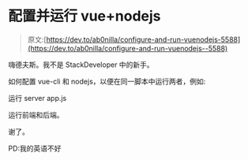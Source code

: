 # 配置并运行 vue+nodejs

> 原文:[https://dev.to/ab0nilla/configure-and-run-vuenodejs-5588](https://dev.to/ab0nilla/configure-and-run-vuenodejs--5588)

嗨德夫斯。我不是 StackDeveloper 中的新手。

如何配置 vue-cli 和 nodejs，以便在同一脚本中运行两者，例如:

运行 server app.js

运行前端和后端。

谢了。

PD:我的英语不好